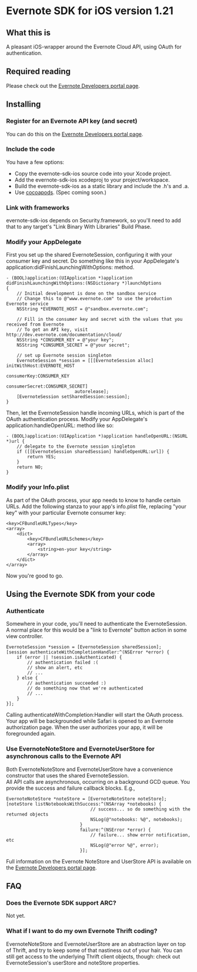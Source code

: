 Evernote SDK for iOS version 1.21
=========================================

What this is
------------
A pleasant iOS-wrapper around the Evernote Cloud API, using OAuth for authentication. 

Required reading
----------------
Please check out the [Evernote Developers portal page](http://dev.evernote.com/documentation/cloud/).

Installing 
----------

### Register for an Evernote API key (and secret)

You can do this on the [Evernote Developers portal page](http://dev.evernote.com/documentation/cloud/).

### Include the code

You have a few options:

- Copy the evernote-sdk-ios source code into your Xcode project.
- Add the evernote-sdk-ios xcodeproj to your project/workspace.
- Build the evernote-sdk-ios as a static library and include the .h's and .a.
- Use [cocoapods](http://cocoapods.org). (Spec coming soon.)

### Link with frameworks

evernote-sdk-ios depends on Security.framework, so you'll need to add that to any target's "Link Binary With Libraries" Build Phase.

### Modify your AppDelegate

First you set up the shared EvernoteSession, configuring it with your consumer key and secret. Do something like this in your AppDelegate's application:didFinishLaunchingWithOptions: method.

    - (BOOL)application:(UIApplication *)application didFinishLaunchingWithOptions:(NSDictionary *)launchOptions
    {
        // Initial development is done on the sandbox service
        // Change this to @"www.evernote.com" to use the production Evernote service
        NSString *EVERNOTE_HOST = @"sandbox.evernote.com";
    
        // Fill in the consumer key and secret with the values that you received from Evernote
        // To get an API key, visit http://dev.evernote.com/documentation/cloud/
        NSString *CONSUMER_KEY = @"your key";
        NSString *CONSUMER_SECRET = @"your secret";
    
        // set up Evernote session singleton
        EvernoteSession *session = [[[EvernoteSession alloc] initWithHost:EVERNOTE_HOST 
                                                              consumerKey:CONSUMER_KEY 
                                                           consumerSecret:CONSUMER_SECRET] 
                              autorelease];
        [EvernoteSession setSharedSession:session];
    }
    
Then, let the EvernoteSession handle incoming URLs, which is part of the OAuth authentication process.  Modify your AppDelegate's application:handleOpenURL: method like so:

    - (BOOL)application:(UIApplication *)application handleOpenURL:(NSURL *)url {
        // delegate to the Evernote session singleton
        if ([[EvernoteSession sharedSession] handleOpenURL:url]) {
            return YES;
        } 
        return NO;
    }

### Modify your Info.plist

As part of the OAuth process, your app needs to know to handle certain URLs.  Add the following stanza to your app's info.plist file, replacing "your key" with your particular Evernote consumer key:

    <key>CFBundleURLTypes</key>
    <array>
        <dict>
            <key>CFBundleURLSchemes</key>
            <array>
                <string>en-your key</string>
            </array>
        </dict>
    </array>

Now you're good to go.

Using the Evernote SDK from your code
-------------------------------------

### Authenticate

Somewhere in your code, you'll need to authenticate the EvernoteSession.  A normal place for this would be a "link to Evernote" button action in some view controller.

    EvernoteSession *session = [EvernoteSession sharedSession];
    [session authenticateWithCompletionHandler:^(NSError *error) {
        if (error || !session.isAuthenticated) {
            // authentication failed :(
            // show an alert, etc
            // ...
        } else {
            // authentication succeeded :)
            // do something now that we're authenticated
            // ... 
        } 
    }];

Calling authenticateWithCompletion:Handler will start the OAuth process. Your app will be backgrounded while Safari is opened to an Evernote authorization page. When the user authorizes your app, it will be foregrounded again.

### Use EvernoteNoteStore and EvernoteUserStore for asynchronous calls to the Evernote API

Both EvernoteNoteStore and EvernoteUserStore have a convenience constructor that uses the shared EvernoteSession.  
All API calls are asynchronous, occurring on a background GCD queue. You provide the success and failure callback blocks.
E.g.,

    EvernoteNoteStore *noteStore = [EvernoteNoteStore noteStore];
    [noteStore listNotebooksWithSuccess:^(NSArray *notebooks) {
                                    // success... so do something with the returned objects
                                    NSLog(@"notebooks: %@", notebooks);
                                }
                                failure:^(NSError *error) {
                                    // failure... show error notification, etc
                                    NSLog(@"error %@", error);                                            
                                }];
                                
Full information on the Evernote NoteStore and UserStore API is available on the [Evernote Developers portal page](http://dev.evernote.com/documentation/cloud/).

FAQ
---

### Does the Evernote SDK support ARC?

Not yet.

### What if I want to do my own Evernote Thrift coding?

EvernoteNoteStore and EvernoteUserStore are an abstraction layer on top of Thrift, and try to keep some of that nastiness out of your hair.
You can still get access to the underlying Thrift client objects, though: check out EvernoteSession's userStore and noteStore properties.


